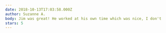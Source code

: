 ```yaml
---
date: 2018-10-13T17:03:58.000Z
author: Suzanne A.
body: Jim was great! He worked at his own time which was nice, I don't like having to manage other peoples schedules. He completed all of the tasks that I had including an amazing landscaping job and deck re-finishing in the back yard! I will be contacting him again for all future needs, especially in the winter! Thanks Jim!
stars: 5
---
```


